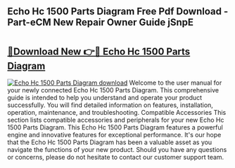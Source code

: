 ## Echo Hc 1500 Parts Diagram Free Pdf Download - Part-eCM New Repair Owner Guide jSnpE

# <h2><a href="http://dfqbneq.blite.top/?on=Echo+Hc+1500+Parts+Diagram">🔗Download New 👉🔴 Echo Hc 1500 Parts Diagram</a></h2>

[![Echo Hc 1500 Parts Diagram download](https://i.imgur.com/lujVjoI.png)](http://dfqbneq.blite.top/?on=Echo+Hc+1500+Parts+Diagram)
Welcome to the user manual for your newly connected Echo Hc 1500 Parts Diagram. This comprehensive guide is intended to help you understand and operate your product successfully. You will find detailed information on features, installation, operation, maintenance, and troubleshooting. Compatible Accessories This section lists compatible accessories and peripherals for your new Echo Hc 1500 Parts Diagram. This Echo Hc 1500 Parts Diagram features a powerful engine and innovative features for exceptional performance. It's our hope that the Echo Hc 1500 Parts Diagram has been a valuable asset as you navigate the functions of your new product. Should you have any questions or concerns, please do not hesitate to contact our customer support team.
